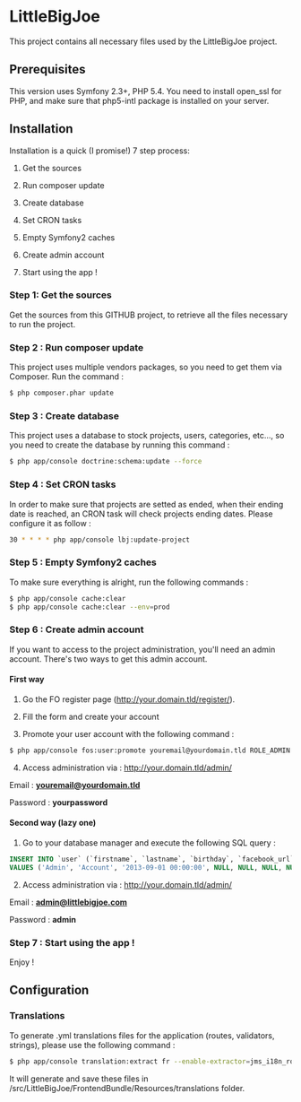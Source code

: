 LittleBigJoe
============
This project contains all necessary files used by the LittleBigJoe project.

## Prerequisites
This version uses Symfony 2.3+, PHP 5.4.
You need to install open_ssl for PHP, and make sure that php5-intl package is installed on your server.

## Installation
Installation is a quick (I promise!) 7 step process:

1) Get the sources

2) Run composer update

3) Create database

4) Set CRON tasks

5) Empty Symfony2 caches

6) Create admin account

7) Start using the app !

### Step 1: Get the sources
Get the sources from this GITHUB project, to retrieve all the files necessary to run the project.

### Step 2 : Run composer update
This project uses multiple vendors packages, so you need to get them via Composer. Run the command : 

``` bash
$ php composer.phar update
```

### Step 3 : Create database
This project uses a database to stock projects, users, categories, etc..., so you need to create the database by running this command : 

``` bash
$ php app/console doctrine:schema:update --force
```

### Step 4 :  Set CRON tasks
In order to make sure that projects are setted as ended, when their ending date is reached, an CRON task will check projects ending dates. Please configure it as follow : 

``` bash
30 * * * * php app/console lbj:update-project
```

### Step 5 : Empty Symfony2 caches
To make sure everything is alright, run the following commands : 

``` bash
$ php app/console cache:clear
$ php app/console cache:clear --env=prod
```

### Step 6 : Create admin account
If you want to access to the project administration, you'll need an admin account.
There\'s two ways to get this admin account.

#### First way
1) Go the FO register page (http://your.domain.tld/register/).

2) Fill the form and create your account

3) Promote your user account with the following command : 

``` bash
$ php app/console fos:user:promote youremail@yourdomain.tld ROLE_ADMIN
```

4) Access administration via : http://your.domain.tld/admin/

Email : **youremail@yourdomain.tld**

Password : **yourpassword**

#### Second way (lazy one)
1) Go to your database manager and execute the following SQL query : 

``` sql
INSERT INTO `user` (`firstname`, `lastname`, `birthday`, `facebook_url`, `twitter_url`, `google_url`, `website_url`, `city`, `country`, `nationality`, `default_language`, `photo`, `bio`, `ip_address`, `person_type`, `mangopay_user_id`, `mangopay_created_at`, `mangopay_updated_at`, `username`, `username_canonical`, `email`, `email_canonical`, `enabled`, `salt`, `password`, `last_login`, `locked`, `expired`, `expires_at`, `confirmation_token`, `password_requested_at`, `roles`, `credentials_expired`, `credentials_expire_at`)
VALUES ('Admin', 'Account', '2013-09-01 00:00:00', NULL, NULL, NULL, NULL, 'Paris', 'FR', 'French', 'fr', NULL, NULL, '127.0.0.1', 'NATURAL_PERSON', 0, '2013-09-01 00:00:00', '2013-09-01 00:00:00', 'admin@littlebigjoe.com', 'admin@littlebigjoe.com', 'admin@littlebigjoe.com', 'admin@littlebigjoe.com', 1, 'p99iito6r40w4csok480skko80kwwgc', 'vrCDHIUTHHOccqX4FAYneGjwn+UYonW2Wlhr3DPR8wTipwxonnM9bclkAUcjX8gdL2LtUKBW8dox7R7bS5q9/Q==', '2013-09-01 00:00:00', 0, 0, NULL, NULL, NULL, 'a:1:{i:0;s:10:"ROLE_ADMIN";}', 0, NULL);
```

2) Access administration via : http://your.domain.tld/admin/

Email : **admin@littlebigjoe.com**

Password : **admin**

### Step 7 : Start using the app !
Enjoy !

## Configuration

### Translations
To generate .yml translations files for the application (routes, validators, strings), please use the following command : 

``` bash
$ php app/console translation:extract fr --enable-extractor=jms_i18n_routing --bundle=LittleBigJoeFrontendBundle
```

It will generate and save these files in /src/LittleBigJoe/FrontendBundle/Resources/translations folder.
